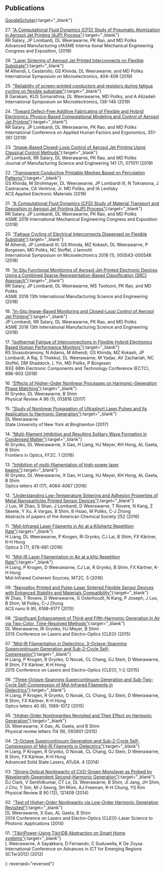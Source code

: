 ## Publications 
[GoogleScholar](https://scholar.google.com/citations?user=3NVkz0YAAAAJ&hl=en){:target="_blank"}   

27\. ["A Computational Fluid Dynamics (CFD) Study of Pneumatic Atomization in Aerosol Jet Printing (AJP) Process"](https://asmedigitalcollection.asme.org/IMECE/proceedings-abstract/IMECE2019/59377/V02AT02A065/1072897){:target="_blank"}  
 RR Salary, JP Lombardi, DL Weerawarne, PK Rao, and MD Poliks  
Advanced Manufacturing ofASME Interna-tional Mechanical Engineering Congress and Exposition, (2019)   

26\. ["Laser Sintering of Aerosol Jet Printed Interconnects on Flexible Substrate"](https://imapsource.org/doi/abs/10.4071/2380-4505-2019.1.000404){:target="_blank"}  
M Alhendi, L Cestarollo, GS Khinda, DL Weerawarne, and MD Poliks  
International Symposium on Microelectronics, 404-408 (2019)   

25\. ["Reliability of screen-printed conductors and resistors during fatigue cycling on flexible substrate"](https://imapsource.org/doi/abs/10.4071/2380-4505-2019.1.000139){:target="_blank"}  
B Garakani, KUS Somarathna, DL Weerawarne, MD Poliks, and A Alizadeh  
International Symposium on Microelectronics, 139-146 (2019)   

24\.   [“Toward Defect-Free Additive Fabricating of Flexible and Hybrid Electronics: Physics-Based Computational Modeling and Control of Aerosol Jet Printing”](https://link.springer.com/chapter/10.1007/978-3-030-20216-3_33){:target="_blank"}  
RR Salary, JP Lombardi, DL Weerawarne, PK Rao, and MD Poliks  
International Conference on Applied Human Factors and Ergonomics, 351-361 (2019)    

23\.   [“Image-Based Closed-Loop Control of Aerosol Jet Printing Using Classical Control Methods”](https://manufacturingscience.asmedigitalcollection.asme.org/article.aspx?articleid=2733088){:target="_blank"}  
JP Lombardi, RR Salary, DL Weerawarne, PK Rao, and MD Poliks  
Journal of Manufacturing Science and Engineering 141 (7), 071011 (2019)    

22\.   [“Transparent Conductive Printable Meshes Based on Percolation Patterns”](https://pubs.acs.org/doi/abs/10.1021/acsaelm.9b00229){:target="_blank"}  
GS Khinda, M Strohmayer, DL Weerawarne, JP Lombardi III, N Tokranova, J Castracane, CA Ventrice, Jr. MD Poliks, and IA Levitsky  
ACS Applied Electronic Materials (2019)    

21\.   [“A Computational Fluid Dynamics (CFD) Study of Material Transport and Deposition in Aerosol Jet Printing (AJP) Process”](https://proceedings.asmedigitalcollection.asme.org/proceeding.aspx?articleid=2721592){:target="_blank"}  
RR Salary, JP Lombardi, DL Weerawarne, PK Rao, and MD Poliks  
ASME 2018 International Mechanical Engineering Congress and Exposition (2018)    

20\.   [“Fatigue Cycling of Electrical Interconnects Dispensed on Flexible Substrate”](http://imapsource.org/doi/abs/10.4071/2380-4505-2018.1.000543){:target="_blank"}  
M Alhendi, JP Lombardi III, GS Khinda, MZ Kokash, DL Weerawarne, P Borgesen, MD Poliks, NC Stoffel, J Iannotti  
International Symposium on Microelectronics 2018 (1), 000543-000548 (2018)    

19\.   [“In Situ Functional Monitoring of Aerosol Jet-Printed Electronic Devices Using a Combined Sparse Representation-Based Classification (SRC) Approach”](https://proceedings.asmedigitalcollection.asme.org/proceeding.aspx?articleid=2704216){:target="_blank"}  
RR Salary, JP Lombardi, DL Weerawarne, MS Tootooni, PK Rao, and MD Poliks  
ASME 2018 13th International Manufacturing Science and Engineering (2018)    

18\.   [“In-Situ Image-Based Monitoring and Closed-Loop Control of Aerosol Jet Printing”](https://proceedings.asmedigitalcollection.asme.org/proceeding.aspx?articleid=2704215){:target="_blank"}  
JP Lombardi, RR Salary, DL Weerawarne, PK Rao, and MD Poliks  
ASME 2018 13th International Manufacturing Science and Engineering (2018)    

17\.   [“Isothermal Fatigue of Interconnections in Flexible Hybrid Electronics Based Human Performance Monitors”](https://ieeexplore.ieee.org/abstract/document/8429651/){:target="_blank"}  
RS Sivasubramony, N Adams, M Alhendi, GS Khinda, MZ Kokash, JP Lombardi, A Raj, S Thekkut, DL Weerawarne, M Yadav, AV Zachariah, NC Stoffel, DM Shaddock, L Yin, MD Poliks, P Borgesen  
IEEE 68th Electronic Components and Technology Conference (ECTC), 896-903 (2018)    

16\.   [“Effects of Higher-Order Nonlinear Processes on Harmonic-Generation Phase Matching”](https://journals.aps.org/pra/abstract/10.1103/PhysRevA.96.013816){:target="_blank"}  
RI Grynko, DL Weerawarne, B Shim  
Physical Review A 96 (1), 013816 (2017)    

15\.   [“Study of Nonlinear Propagation of Ultrashort Laser Pulses and Its Application to Harmonic Generation”](http://search.proquest.com/openview/07107f69ac20800e401d69cb36edfc79/1?pq-origsite=gscholar&cbl=18750&diss=y){:target="_blank"}  
DL Weerawarne  
State University of New York at Binghamton (2017)    

14\.   [“Multi-filament Inhibition and Resulting Solitary Wave Formation in Condensed Matter”](https://www.osapublishing.org/abstract.cfm?uri=fio-2016-FF2C.1){:target="_blank"}  
RI Grynko, DL Weerawarne, X Gao, H Liang, HJ Meyer, KH Hong, AL Gaeta, B Shim  
Frontiers in Optics, FF2C. 1 (2016)    

13\.   [“Inhibition of multi-filamentation of high-power laser beams”](https://www.osapublishing.org/abstract.cfm?uri=ol-41-17-4064){:target="_blank"}  
RI Grynko, DL Weerawarne, X Gao, H Liang, HJ Meyer, KH Hong, AL Gaeta, B Shim  
Optics letters 41 (17), 4064-4067 (2016)    

12\.   [“Understanding Low-Temperature Sintering and Adhesion Properties of Metal Nanoparticles Printed Sensor Devices”](http://scholar.google.com/scholar?cluster=9557847070261008997&hl=en&oi=scholarr){:target="_blank"}  
J Luo, W Zhao, S Shan, J Lombardi, D Weerawarne, T Rovere, N Kang, Z Skeete, Y Xu, A Vargas, B Shim, B Hsiao, M Poliks, C-J Zhong  
Abstracts of papers of the American Chemical Society 252 (2016)    

11\.   [“Mid-Infrared Laser Filaments in Air at a Kilohertz Repetition Rate”](https://www.osapublishing.org/abstract.cfm?uri=optica-3-7-678){:target="_blank"}  
H Liang, DL Weerawarne, P Krogen, RI Grynko, CJ Lai, B Shim, FX Kärtner, K-H Hong  
Optica 3 (7), 678-681 (2016)    

10\.   [“Mid-IR Laser Filamentation in Air at a kHz Repetition Rate”](https://www.osapublishing.org/abstract.cfm?uri=MICS-2016-MT2C.5){:target="_blank"}  
H Liang, P Krogen, D Weerawarne, CJ Lai, R Grynko, B Shim, FX Kärtner, K-H Hong  
Mid-Infrared Coherent Sources, MT2C. 5 (2016)  

09\.   [“Nanoalloy Printed and Pulse-Laser Sintered Flexible Sensor Devices with Enhanced Stability and Materials Compatibility”](https://pubs.acs.org/doi/abs/10.1021/acsnano.5b02704){:target="_blank"}  
W Zhao, T Rovere, D Weerawarne, G Osterhoudt, N Kang, P Joseph, J Luo, B Shim, M Poliks, C-J Zhong  
ACS nano 9 (6), 6168-6177 (2015)    

08\.   [“Significant Enhancement of Third-and Fifth-Harmonic Generation in Air via Two-Color, Time-Resolved Methods”](https://ieeexplore.ieee.org/abstract/document/7183117/){:target="_blank"}  
DL Weerawarne, RI Grynko, HJ Meyer, B Shim  
2015 Conference on Lasers and Electro-Optics (CLEO) (2015)    

07\.   [“Mid-IR Filamentation in Dielectrics: 3-Octave-Spanning Supercontinuum Generation and Sub-2-Cycle Self-Compression”](https://ieeexplore.ieee.org/abstract/document/7183295/){:target="_blank"}  
H Liang, P Krogen, R Grynko, O Novak, CL Chang, GJ Stein, D Weerawarne, B Shim, FX Kärtner, K-H Hong  
2015 Conference on Lasers and Electro-Optics (CLEO), 1-2 (2015)    

06\.   [“Three-Octave-Spanning Supercontinuum Generation and Sub-Two-Cycle Self-Compression of Mid-Infrared Filaments in Dielectrics”](https://www.osapublishing.org/abstract.cfm?uri=ol-40-6-1069){:target="_blank"}  
H Liang, P Krogen, R Grynko, O Novak, CL Chang, GJ Stein, D Weerawarne, B Shim, FX Kärtner, K-H Hong  
Optics letters 40 (6), 1069-1072 (2015)    

05\.   [“Higher-Order Nonlinearities Revisited and Their Effect on Harmonic Generation”](https://journals.aps.org/prl/abstract/10.1103/PhysRevLett.114.093901){:target="_blank"}  
DL Weerawarne, X Gao, AL Gaeta, and B Shim  
Physical review letters 114 (9), 093901 (2015)    

04\.   [“3-Octave Supercontinuum Generation and Sub-2-Cycle Self-Compression of Mid-IR Filaments in Dielectrics”](https://www.osapublishing.org/abstract.cfm?uri=assl-2014-ATu5A.4){:target="_blank"}  
H Liang, P Krogen, R Grynko, O Novak, CL Chang, GJ Stein, D Weerawarne, B Shim, FX Kärtner, K-H Hong  
Advanced Solid State Lasers, ATu5A. 4 (2014)    

03\.   [“Strong Optical Nonlinearity of CVD-Grown Monolayer as Probed by Wavelength-Dependent Second-Harmonic Generation”](https://journals.aps.org/prb/abstract/10.1103/PhysRevB.90.121409){:target="_blank"}  
DJ Clark, V Senthilkumar, CT Le, DL Weerawarne, B Shim, JI Jang, JH Shim, J Cho, Y Sim, M-J Seong, SH Rhim, AJ Freeman, K-H Chung, YS Kim  
Physical Review B 90 (12), 121409 (2014)    

02\.   [“Test of Higher-Order Nonlinearity via Low-Order Harmonic Generation Revisited”](https://ieeexplore.ieee.org/abstract/document/6988658/){:target="_blank"}  
DL Weerawarne, X Gao, AL Gaeta, B Shim  
2014 Conference on Lasers and Electro-Optics (CLEO)-Laser Science to Photonic Applications (2014)    

01\.   [“TikiriPower-Using TikiriDB Abstraction on Smart Home systems”](https://ieeexplore.ieee.org/abstract/document/6422838/){:target="_blank"}  
L Weerawarne, A Sayakkara, D Fernando, C Suduwella, K De Zoysa  
International Conference on Advances in ICT for Emerging Regions (ICTer2012) (2012)    

{: reversed="reversed"}

